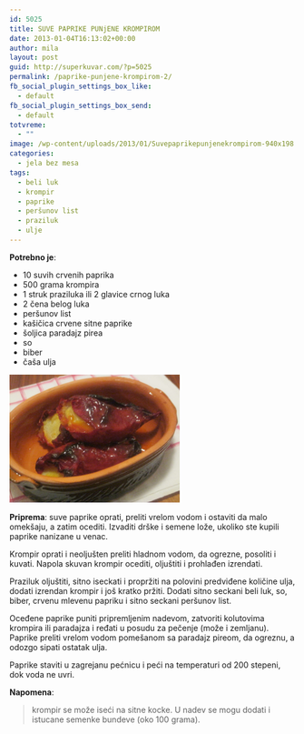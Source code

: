 ```yaml
---
id: 5025
title: SUVE PAPRIKE PUNjENE KROMPIROM
date: 2013-01-04T16:13:02+00:00
author: mila
layout: post
guid: http://superkuvar.com/?p=5025
permalink: /paprike-punjene-krompirom-2/
fb_social_plugin_settings_box_like:
  - default
fb_social_plugin_settings_box_send:
  - default
totvreme:
  - ""
image: /wp-content/uploads/2013/01/Suvepaprikepunjenekrompirom-940x198.jpg
categories:
  - jela bez mesa
tags:
  - beli luk
  - krompir
  - paprike
  - peršunov list
  - praziluk
  - ulje
---
```

**Potrebno je**:

  * 10 suvih crvenih paprika
  * 500 grama krompira
  * 1 struk praziluka ili 2 glavice crnog luka
  * 2 čena belog luka
  * peršunov list
  * kašičica crvene sitne paprike
  * šoljica paradajz pirea
  * so
  * biber
  * čaša ulja

<img class="alignnone size-medium wp-image-5026" src="/wp-content/uploads/2013/01/Suvepaprikepunjenekrompirom-1024x768.jpg" alt="Suvepaprikepunjenekrompirom" width="300" height="225" /> 

**Priprema**: suve paprike oprati, preliti vrelom vodom i ostaviti da malo omekšaju, a zatim ocediti. Izvaditi drške i semene lože, ukoliko ste kupili paprike nanizane u venac.

Krompir oprati i neoljušten preliti hladnom vodom, da ogrezne, posoliti i kuvati. Napola skuvan krompir ocediti, oljuštiti i prohlađen izrendati.

Praziluk oljuštiti, sitno iseckati i propržiti na polovini predviđene količine ulja, dodati izrendan krompir i još kratko pržiti. Dodati sitno seckani beli luk, so, biber, crvenu mlevenu papriku i sitno seckani peršunov list.

Oceđene paprike puniti pripremljenim nadevom, zatvoriti kolutovima krompira ili paradajza i ređati u posudu za pečenje (može i zemljanu). Paprike preliti vrelom vodom pomešanom sa paradajz pireom, da ogreznu, a odozgo sipati ostatak ulja.

Paprike staviti u zagrejanu pećnicu i peći na temperaturi od 200 stepeni, dok voda ne uvri.

**Napomena**: 
> krompir se može iseći na sitne kocke. U nadev se mogu dodati i istucane semenke bundeve (oko 100 grama).

&nbsp;